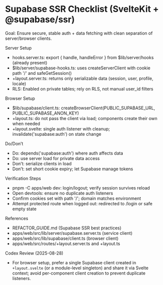 # Supabase SSR Checklist (SvelteKit + @supabase/ssr)

Goal: Ensure secure, stable auth + data fetching with clean separation of server/browser clients.

Server Setup
- hooks.server.ts: export { handle, handleError } from $lib/server/hooks (already present)
- $lib/server/supabase-hooks.ts: uses createServerClient with cookie path '/' and safeGetSession()
- +layout.server.ts: returns only serializable data (session, user, profile, locale)
- RLS: Enabled on private tables; rely on RLS, not manual user_id filters

Browser Setup
- $lib/supabase/client.ts: createBrowserClient<Database>(PUBLIC_SUPABASE_URL, PUBLIC_SUPABASE_ANON_KEY)
- +layout.ts: do not pass the client via load; components create their own when needed
- +layout.svelte: single auth listener with cleanup; invalidate('supabase:auth') on state change

Do/Don’t
- Do: depends('supabase:auth') where auth affects data
- Do: use server load for private data access
- Don’t: serialize clients in load
- Don’t: set short cookie expiry; let Supabase manage tokens

Verification Steps
- pnpm -C apps/web dev: login/logout; verify session survives reload
- Open devtools: ensure no duplicate auth listeners
- Confirm cookies set with path '/'; domain matches environment
- Attempt protected route when logged out: redirected to /login or safe empty state

References
- REFACTOR_GUIDE.md (Supabase SSR best practices)
- apps/web/src/lib/server/supabase.server.ts (service client)
- apps/web/src/lib/supabase/client.ts (browser client)
- apps/web/src/routes/+layout.server.ts and +layout.ts

Codex Review (2025-08-28)
- For browser setup, prefer a single Supabase client created in `+layout.svelte` (or a module-level singleton) and share it via Svelte context; avoid per-component client creation to prevent duplicate listeners.

